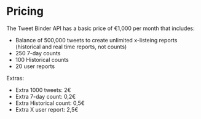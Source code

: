 # Pricing

The Tweet Binder API has a basic price of €1,000 per month that includes:

- Balance of 500,000 tweets to create unlimited x-listeing reports (historical and real time reports, not counts)
- 250 7-day counts
- 100 Historical counts
- 20 user reports

Extras:

- Extra 1000 tweets: 2€
- Extra 7-day count: 0,2€
- Extra Historical count: 0,5€
- Extra X user report: 2,5€
